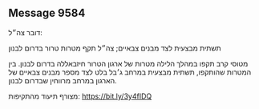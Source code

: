 ## Message 9584

דובר צה״ל:

תשתית מבצעית לצד מבנים צבאיים; צה״ל תקף מטרות טרור בדרום לבנון

מטוסי קרב תקפו במהלך הלילה מטרות של ארגון הטרור חיזבאללה בדרום לבנון.
בין המטרות שהותקפו, תשתית מבצעית במרחב ג׳בל בלט לצד מספר מבנים צבאיים של הארגון במרחב מרווחין שבדרום לבנון.

מצורף תיעוד מהתקיפות: https://bit.ly/3y4fIDQ

